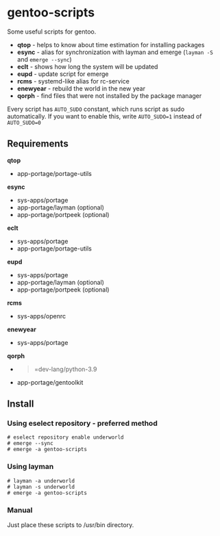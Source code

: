 # gentoo-scripts

Some useful scripts for gentoo.

- **qtop** - helps to know about time estimation for installing packages
- **esync** - alias for synchronization with layman and emerge (`layman -S` and `emerge --sync`)
- **eclt** - shows how long the system will be updated
- **eupd** - update script for emerge
- **rcms** - systemd-like alias for rc-service
- **enewyear** - rebuild the world in the new year
- **qorph** - find files that were not installed by the package manager

Every script has `AUTO_SUDO` constant, which runs script as sudo automatically.
If you want to enable this, write `AUTO_SUDO=1` instead of `AUTO_SUDO=0`

## Requirements

**qtop**

- app-portage/portage-utils

**esync**

- sys-apps/portage
- app-portage/layman (optional)
- app-portage/portpeek (optional)

**eclt**

- sys-apps/portage
- app-portage/portage-utils

**eupd**

- sys-apps/portage
- app-portage/layman (optional)
- app-portage/portpeek (optional)

**rcms**

- sys-apps/openrc

**enewyear**

- sys-apps/portage

**qorph**

- >=dev-lang/python-3.9
- app-portage/gentoolkit

## Install

### Using eselect repository - preferred method

```
# eselect repository enable underworld
# emerge --sync
# emerge -a gentoo-scripts
```

### Using layman

```
# layman -a underworld
# layman -s underworld
# emerge -a gentoo-scripts
```

### Manual

Just place these scripts to /usr/bin directory.

